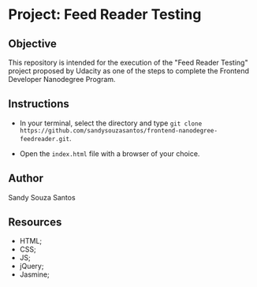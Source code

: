 # Project: Feed Reader Testing

## Objective

This repository is intended for the execution of the "Feed Reader Testing" project proposed by Udacity as one of the steps to complete the Frontend Developer Nanodegree Program.

## Instructions

* In your terminal, select the directory and type `git clone https://github.com/sandysouzasantos/frontend-nanodegree-feedreader.git`.

* Open the `index.html` file with a browser of your choice.


## Author

Sandy Souza Santos

## Resources

* HTML;
* CSS;
* JS;
* jQuery;
* Jasmine;